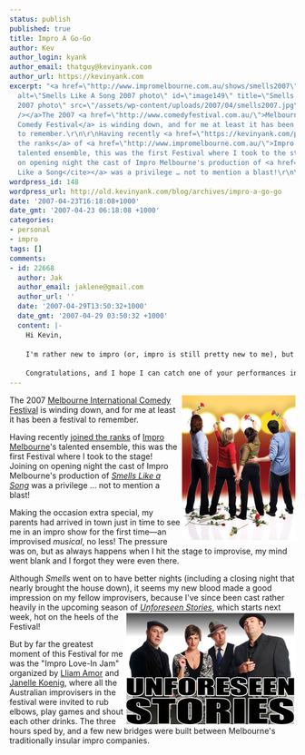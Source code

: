 ```yaml
---
status: publish
published: true
title: Impro A Go-Go
author: Kev
author_login: kyank
author_email: thatguy@kevinyank.com
author_url: https://kevinyank.com
excerpt: "<a href=\"http://www.impromelbourne.com.au/shows/smells2007\"><img align=\"right\"
  alt=\"Smells Like A Song 2007 photo\" id=\"image149\" title=\"Smells Like A Song
  2007 photo\" src=\"/assets/wp-content/uploads/2007/04/smells2007.jpg\"
  /></a>The 2007 <a href=\"http://www.comedyfestival.com.au/\">Melbourne International
  Comedy Festival</a> is winding down, and for me at least it has been a festival
  to remember.\r\n\r\nHaving recently <a href=\"https://kevinyank.com/posts/joining-the-impro-melbourne-ensemble\">joined
  the ranks</a> of <a href=\"http://www.impromelbourne.com.au/\">Impro Melbourne</a>'s
  talented ensemble, this was the first Festival where I took to the stage! Joining
  on opening night the cast of Impro Melbourne's production of <a href=\"http://www.impromelbourne.com.au/shows/smells2007\"><cite>Smells
  Like a Song</cite></a> was a privilege … not to mention a blast!\r\n\r\n"
wordpress_id: 148
wordpress_url: http://old.kevinyank.com/blog/archives/impro-a-go-go
date: '2007-04-23T16:18:08+1000'
date_gmt: '2007-04-23 06:18:08 +1000'
categories:
- personal
- impro
tags: []
comments:
- id: 22668
  author: Jak
  author_email: jaklene@gmail.com
  author_url: ''
  date: '2007-04-29T13:50:32+1000'
  date_gmt: '2007-04-29 03:50:32 +1000'
  content: |-
    Hi Kevin,

    I'm rather new to impro (or, impro is still pretty new to me), but I saw you perform at Theatresports last year and I was in the audience of the "Smells like a Song" preview on Tuesday. Just wanted to let you know that my brother and I really enjoyed your performance, particularly your character's intereactions with Mike Bryant's character.  My brother is still quoting your line about the vineyards!

    Congratulations, and I hope I can catch one of your performances in "Unforeseen Stories".
---
```

<p><a href="http://www.impromelbourne.com.au/shows/smells2007"><img align="right" alt="Smells Like A Song 2007 photo" id="image149" title="Smells Like A Song 2007 photo" src="/assets/wp-content/uploads/2007/04/smells2007.jpg" /></a>The 2007 <a href="http://www.comedyfestival.com.au/">Melbourne International Comedy Festival</a> is winding down, and for me at least it has been a festival to remember.</p>
<p>Having recently <a href="https://kevinyank.com/posts/joining-the-impro-melbourne-ensemble">joined the ranks</a> of <a href="http://www.impromelbourne.com.au/">Impro Melbourne</a>'s talented ensemble, this was the first Festival where I took to the stage! Joining on opening night the cast of Impro Melbourne's production of <a href="http://www.impromelbourne.com.au/shows/smells2007"><cite>Smells Like a Song</cite></a> was a privilege … not to mention a blast!</p>
<p><a id="more"></a><a id="more-148"></a>Making the occasion extra special, my parents had arrived in town just in time to see me in an impro show for the first time—an improvised <em>musical</em>, no less! The pressure was on, but as always happens when I hit the stage to improvise, my mind went blank and I forgot they were even there.</p>
<p>Although <cite>Smells</cite> went on to have better nights (including a closing night that nearly brought the house down), it seems my new blood made a good impression on my fellow improvisers, because I've since been cast rather heavily in the upcoming season of <a href="http://www.impromelbourne.com.au/shows/longform2007"><cite>Unforeseen Stories</cite></a>,<a href="http://www.impromelbourne.com.au/shows/longform2007"><img align="right" alt="Unforeseen Stories" id="image150" title="Unforeseen Stories" style="clear: right" src="/assets/wp-content/uploads/2007/04/unforeseen2007.jpg" /></a> which starts next week, hot on the heels of the Festival!</p>
<p>But by far the greatest moment of this Festival for me was the "Impro Love-In Jam" organized by <a href="http://www.lliamamor.com/">Lliam Amor</a> and <a href="http://www.janellekoenig.com/">Janelle Koenig</a>, where all the Australian improvisers in the festival were invited to rub elbows, play games and shout each other drinks. The three hours sped by, and a few new bridges were built between Melbourne's traditionally insular impro companies.</p>
